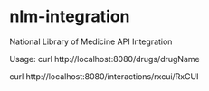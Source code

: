 # nlm-integration
National  Library  of Medicine API Integration

Usage:
curl http://localhost:8080/drugs/drugName

curl http://localhost:8080/interactions/rxcui/RxCUI
